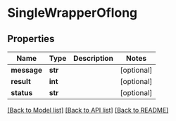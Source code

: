 # SingleWrapperOflong

## Properties
Name | Type | Description | Notes
------------ | ------------- | ------------- | -------------
**message** | **str** |  | [optional] 
**result** | **int** |  | [optional] 
**status** | **str** |  | [optional] 

[[Back to Model list]](../README.md#documentation-for-models) [[Back to API list]](../README.md#documentation-for-api-endpoints) [[Back to README]](../README.md)

